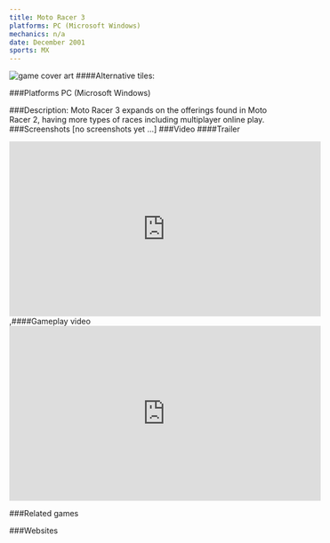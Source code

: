 ```yaml
---
title: Moto Racer 3
platforms: PC (Microsoft Windows)
mechanics: n/a
date: December 2001
sports: MX
---
```

![game cover art](//images.igdb.com/igdb/image/upload/t_cover_big/uczhu9anrqcgtpbwzvs1.jpg "Logo Title Text 1")
####Alternative tiles:

###Platforms
PC (Microsoft Windows)

###Description:
Moto Racer 3 expands on the offerings found in Moto Racer 2, having more types of races including multiplayer online play.
###Screenshots
[no screenshots yet ...]
###Video
####Trailer

<iframe width="560" height="315" src="https://www.youtube.com/embed/tmlbid0iX1Q" frameborder="0" allowfullscreen></iframe>
,####Gameplay video

<iframe width="560" height="315" src="https://www.youtube.com/embed/Ys4iBUn8030" frameborder="0" allowfullscreen></iframe>

###Related games

###Websites

